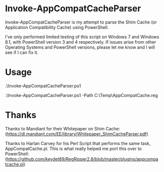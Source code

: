 # Invoke-AppCompatCacheParser
Invoke-AppCompatCacheParser is my attempt to parse the Shim Cache (or Application Compatibility Cache) using PowerShell.

I've only performed limited testing of this script on Windows 7 and Windows 8.1, with PowerShell version 3 and 4 respectively.  If issues arise from other Operating Systems and PowerShell versions, please let me know and I will see if I can fix it.

# Usage
.\Invoke-AppCompatCacheParser.ps1

.\Invoke-AppCompatCacheParser.ps1 -Path C:\Temp\AppCompatCache.reg

# Thanks
Thanks to Mandiant for their Whitepaper on Shim Cache:
(https://dl.mandiant.com/EE/library/Whitepaper_ShimCacheParser.pdf)

Thanks to Harlan Carvey for his Perl Script that performs the same task, AppCompatCache.pl.  This is what really helped me port this over to PowerShell:
(https://github.com/keydet89/RegRipper2.8/blob/master/plugins/appcompatcache.pl)
